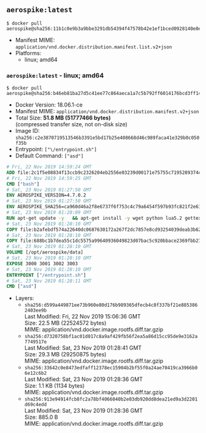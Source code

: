 ## `aerospike:latest`

```console
$ docker pull aerospike@sha256:11b1c0e9b3a9bbe3291db54394f47578b42e1ef1bced0928140e0e799f904eba
```

-	Manifest MIME: `application/vnd.docker.distribution.manifest.list.v2+json`
-	Platforms:
	-	linux; amd64

### `aerospike:latest` - linux; amd64

```console
$ docker pull aerospike@sha256:b46eb81ba27d5c41ee77c864aeca1a7c5b792ff6014176bcd3ff14d4231cb3b5
```

-	Docker Version: 18.06.1-ce
-	Manifest MIME: `application/vnd.docker.distribution.manifest.v2+json`
-	Total Size: **51.8 MB (51777466 bytes)**  
	(compressed transfer size, not on-disk size)
-	Image ID: `sha256:c2e3870719513546b3391e5bd17b25e408668d46c989faca41e329b0c050f35b`
-	Entrypoint: `["\/entrypoint.sh"]`
-	Default Command: `["asd"]`

```dockerfile
# Fri, 22 Nov 2019 14:59:24 GMT
ADD file:2c1f5e08834f13ccb9c2326204eb2556e03239d00171e75755c7195289374c61 in / 
# Fri, 22 Nov 2019 14:59:25 GMT
CMD ["bash"]
# Sat, 23 Nov 2019 01:27:50 GMT
ENV AEROSPIKE_VERSION=4.7.0.2
# Sat, 23 Nov 2019 01:27:50 GMT
ENV AEROSPIKE_SHA256=ca960d46a2f8e6737f6f753c4c79a6454f597b93fc821f2e61828b8c81b56fd3
# Sat, 23 Nov 2019 01:28:09 GMT
RUN apt-get update -y   && apt-get install -y wget python lua5.2 gettext-base   && wget "https://www.aerospike.com/artifacts/aerospike-server-community/${AEROSPIKE_VERSION}/aerospike-server-community-${AEROSPIKE_VERSION}-debian9.tgz" -O aerospike-server.tgz   && echo "$AEROSPIKE_SHA256 *aerospike-server.tgz" | sha256sum -c -   && mkdir aerospike   && tar xzf aerospike-server.tgz --strip-components=1 -C aerospike   && dpkg -i aerospike/aerospike-server-*.deb   && dpkg -i aerospike/aerospike-tools-*.deb   && mkdir -p /var/log/aerospike/   && mkdir -p /var/run/aerospike/   && rm -rf aerospike-server.tgz aerospike /var/lib/apt/lists/*   && rm -rf /opt/aerospike/lib/java   && dpkg -r wget ca-certificates openssl xz-utils  && dpkg --purge wget ca-certificates openssl xz-utils  && apt-get purge -y   && apt autoremove -y
# Sat, 23 Nov 2019 01:28:10 GMT
COPY file:b2afebdf574a22640dc0687630172a267f2dc7857e8cd93254039deab3b62213 in /etc/aerospike/aerospike.template.conf 
# Sat, 23 Nov 2019 01:28:10 GMT
COPY file:688bc1b7dea55c1dc5575a99640936049823d07bac5c920bbace2369fbb27428 in /entrypoint.sh 
# Sat, 23 Nov 2019 01:28:10 GMT
VOLUME [/opt/aerospike/data]
# Sat, 23 Nov 2019 01:28:10 GMT
EXPOSE 3000 3001 3002 3003
# Sat, 23 Nov 2019 01:28:10 GMT
ENTRYPOINT ["/entrypoint.sh"]
# Sat, 23 Nov 2019 01:28:11 GMT
CMD ["asd"]
```

-	Layers:
	-	`sha256:d599a449871ee73b960e80d176b989365dfecb4c8f337bf21e8853862403ee9b`  
		Last Modified: Fri, 22 Nov 2019 15:06:36 GMT  
		Size: 22.5 MB (22524572 bytes)  
		MIME: application/vnd.docker.image.rootfs.diff.tar.gzip
	-	`sha256:d7320758bf1ac01d017c8a9af429fb56f2ea5a86d15cc95de9e3162a7749517e`  
		Last Modified: Sat, 23 Nov 2019 01:28:41 GMT  
		Size: 29.3 MB (29250875 bytes)  
		MIME: application/vnd.docker.image.rootfs.diff.tar.gzip
	-	`sha256:33642c0e8473edfaff12378ec15904b2bf55f0a24ae70419ca3966b06e12c6b2`  
		Last Modified: Sat, 23 Nov 2019 01:28:36 GMT  
		Size: 1.1 KB (1134 bytes)  
		MIME: application/vnd.docker.image.rootfs.diff.tar.gzip
	-	`sha256:913e94914fcb8fc2a78bf4066040b2e03db920dd8dea21ed9a3d2201d69c4edd`  
		Last Modified: Sat, 23 Nov 2019 01:28:36 GMT  
		Size: 885.0 B  
		MIME: application/vnd.docker.image.rootfs.diff.tar.gzip
